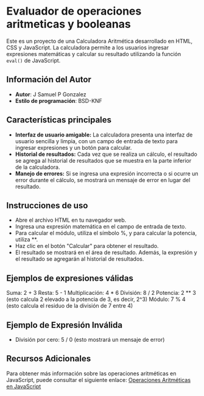 # Evaluador de operaciones aritmeticas y booleanas

Este es un proyecto de una Calculadora Aritmética desarrollado en HTML, CSS y JavaScript.
La calculadora permite a los usuarios ingresar expresiones matemáticas y calcular su resultado
utilizando la función `eval()` de JavaScript.

## Información del Autor

- **Autor**: J Samuel P Gonzalez
- **Estilo de programación**:  BSD-KNF

## Características principales

- **Interfaz de usuario amigable:** La calculadora presenta una interfaz de usuario sencilla y limpia,
    con un campo de entrada de texto para ingresar expresiones y un botón para calcular.
- **Historial de resultados:** Cada vez que se realiza un cálculo, el resultado se agrega al historial
    de resultados que se muestra en la parte inferior de la calculadora.
- **Manejo de errores:** Si se ingresa una expresión incorrecta o si ocurre un error durante el cálculo,
    se mostrará un mensaje de error en lugar del resultado.

## Instrucciones de uso

- Abre el archivo HTML en tu navegador web.
- Ingresa una expresión matemática en el campo de entrada de texto.
- Para calcular el módulo, utiliza el símbolo %, y para calcular la potencia, utiliza **.
- Haz clic en el botón "Calcular" para obtener el resultado.
- El resultado se mostrará en el área de resultado. Además, la expresión y
    el resultado se agregarán al historial de resultados.

## Ejemplos de expresiones válidas

Suma: 2 + 3
Resta: 5 - 1
Multiplicación: 4 * 6
División: 8 / 2
Potencia: 2 ** 3 (esto calcula 2 elevado a la potencia de 3, es decir, 2^3)
Módulo: 7 % 4 (esto calcula el residuo de la división de 7 entre 4)

## Ejemplo de Expresión Inválida

- División por cero: 5 / 0 (esto mostrará un mensaje de error)

## Recursos Adicionales

Para obtener más información sobre las operaciones aritméticas en JavaScript, puede consultar el siguiente enlace:
[Operaciones Aritméticas en JavaScript](https://lenguajejs.com/javascript/number/objeto-math/)
